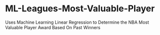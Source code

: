 # ML-Leagues-Most-Valuable-Player
Uses Machine Learning Linear Regression to Determine the NBA Most Valuable Player Award Based On Past Winners
